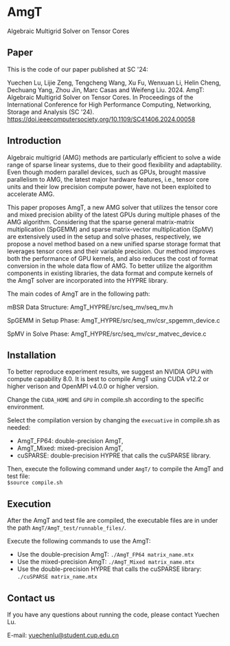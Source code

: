 # AmgT

Algebraic Multigrid Solver on Tensor Cores

## Paper

This is the code of our paper published at SC '24:

Yuechen Lu, Lijie Zeng, Tengcheng Wang, Xu Fu, Wenxuan Li, Helin Cheng, Dechuang Yang, Zhou Jin, Marc Casas and Weifeng Liu. 2024. AmgT: Algebraic Multigrid Solver on Tensor Cores. In Proceedings of the International Conference for High Performance Computing, Networking, Storage and Analysis (SC '24). https://doi.ieeecomputersociety.org/10.1109/SC41406.2024.00058

## Introduction

Algebraic multigrid (AMG) methods are particularly efficient to solve a wide range of sparse linear systems, due to their good flexibility and adaptability. Even though modern parallel devices, such as GPUs, brought massive parallelism to AMG, the latest major hardware features, i.e., tensor core units and their low precision compute power, have not been exploited to accelerate AMG.

This paper proposes AmgT, a new AMG solver that utilizes the tensor core and mixed precision ability of the latest GPUs during multiple phases of the AMG algorithm. Considering that the sparse general matrix-matrix multiplication (SpGEMM) and sparse matrix-vector multiplication (SpMV) are extensively used in the setup and solve phases, respectively, we propose a novel method based on a new unified sparse storage format that leverages tensor cores and their variable precision. Our method improves both the performance of GPU kernels, and also reduces the cost of format conversion in the whole data flow of AMG. To better utilize the algorithm components in existing libraries, the data format and compute kernels of the AmgT solver are incorporated into the HYPRE library. 

The main codes of AmgT are in the following path:

mBSR Data Structure: AmgT\_HYPRE/src/seq\_mv/seq_mv.h

SpGEMM in Setup Phase: AmgT\_HYPRE/src/seq\_mv/csr\_spgemm\_device.c

SpMV in Solve Phase: AmgT\_HYPRE/src/seq\_mv/csr\_matvec\_device.c

## Installation

To better reproduce experiment results, we suggest an NVIDIA GPU with compute capability 8.0. It is best to compile AmgT using CUDA v12.2 or higher verison and OpenMPI v4.0.0 or higher version. 

Change the `CUDA_HOME` and `GPU` in compile.sh according to the specific environment.

Select the compilation version by changing the `execuative` in compile.sh as needed: 
- AmgT_FP64: double-precision AmgT, 
- AmgT_Mixed: mixed-precision AmgT,
- cuSPARSE: double-precision HYPRE that calls the cuSPARSE library.

Then, execute the following command under `AmgT/` to compile the AmgT and test file:  
`$source compile.sh`

## Execution

After the AmgT and test file are compiled, the executable files are in under the path `AmgT/AmgT_test/runnable_files/`. 

Execute the following commands to use the AmgT:
- Use the double-precision AmgT: `./AmgT_FP64 matrix_name.mtx` 
- Use the mixed-precision AmgT:  `./AmgT_Mixed matrix_name.mtx` 
- Use the double-precision HYPRE that calls the cuSPARSE library: `./cuSPARSE matrix_name.mtx`

## Contact us

If you have any questions about running the code, please contact Yuechen Lu.

E-mail: yuechenlu@student.cup.edu.cn
